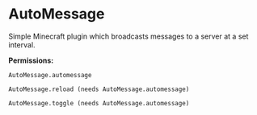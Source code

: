 # AutoMessage
Simple Minecraft plugin which broadcasts messages to a server at a set interval. 


**Permissions:**
  
  
    AutoMessage.automessage 
  
    AutoMessage.reload (needs AutoMessage.automessage)
    
    AutoMessage.toggle (needs AutoMessage.automessage)
